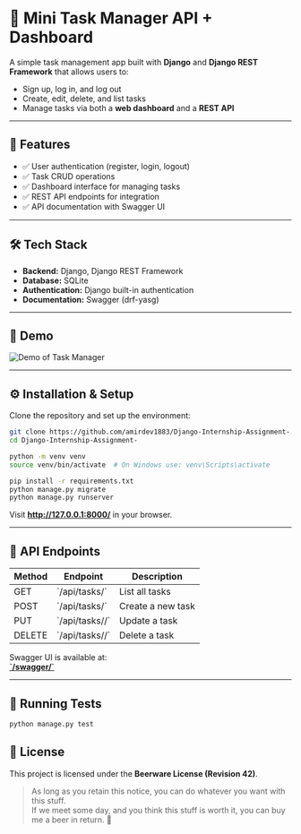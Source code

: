 # 📝 Mini Task Manager API + Dashboard

A simple task management app built with **Django** and **Django REST Framework** that allows users to:

- Sign up, log in, and log out
- Create, edit, delete, and list tasks
- Manage tasks via both a **web dashboard** and a **REST API**

---

## 🚀 Features

- ✅ User authentication (register, login, logout)
- ✅ Task CRUD operations
- ✅ Dashboard interface for managing tasks
- ✅ REST API endpoints for integration
- ✅ API documentation with Swagger UI

---

## 🛠️ Tech Stack

- **Backend:** Django, Django REST Framework  
- **Database:**  SQLite  
- **Authentication:** Django built-in authentication  
- **Documentation:** Swagger (drf-yasg)  

---

## 📸 Demo

![Demo of Task Manager](assets/demo.gif)

---

## ⚙️ Installation & Setup

Clone the repository and set up the environment:

```bash
git clone https://github.com/amirdev1883/Django-Internship-Assignment-.git
cd Django-Internship-Assignment-

python -m venv venv
source venv/bin/activate  # On Windows use: venv\Scripts\activate

pip install -r requirements.txt
python manage.py migrate
python manage.py runserver
```

Visit **http://127.0.0.1:8000/** in your browser.

---

## 📡 API Endpoints

| Method | Endpoint           | Description           |
|-------|------------------|---------------------|
| GET   | \`/api/tasks/\`    | List all tasks      |
| POST  | \`/api/tasks/\`    | Create a new task   |
| PUT   | \`/api/tasks/<id>/\` | Update a task      |
| DELETE| \`/api/tasks/<id>/\` | Delete a task      |

Swagger UI is available at:  
**[\`/swagger/\`](http://127.0.0.1:8000/swagger/)**

---

## 🧪 Running Tests

```bash
python manage.py test
```


## 🍺 License

This project is licensed under the **Beerware License (Revision 42)**.

> As long as you retain this notice, you can do whatever you want with this stuff.  
> If we meet some day, and you think this stuff is worth it, you can buy me a beer in return. 🍺

